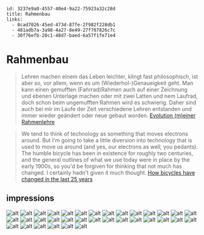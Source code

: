 ```
id: 3237e9a0-4557-40e4-9a22-75923a32c28d
title: Rahmenbau
links:
  - 8cad7026-45ed-473d-87fe-2f982f228db1
  - 481adb7a-3a98-4a27-8e49-27f707826c7c
  - 30f76efb-20c1-48d7-baed-6a57f1fe71e4
```

# Rahmenbau

> Lehren machen einem das Leben leichter, klingt fast philosophisch, ist aber so, vor allem, wenn es um (Wiederhol-)Genaueigkeit geht. Man kann einen gemufften (Fahrrad)Rahmen auch auf einer Zeichnung und ebenen Unterlage machen oder mit zwei Latten und nem Laufrad, doch schon beim ungemufften Rahmen wird es schwierig.
> Daher sind auch bei mir im Laufe der Zeit verschiedene Lehren entstanden und immer wieder geändert oder neue gebaut worden.
> [Evolution (m)einer Rahmenlehre][34]

> We tend to think of technology as something that moves electrons around. But I'm going to take a little diversion into technology that is used to move us around (and yes, our electrons as well, you pedants). The humble bicycle has been in existence for roughly two centuries, and the general outlines of what we use today were in place by the early 1900s, so you'd be forgiven for thinking that not much has changed. I certainly hadn't given it much thought.
> [How bicycles have changed in the last 25 years][35]

## impressions

![alt][1]
![alt][2]
![alt][3]
![alt][4]
![alt][5]
![alt][6]
![alt][7]
![alt][8]
![alt][9]
![alt][10]
![alt][11]
![alt][12]
![alt][13]
![alt][14]
![alt][15]
![alt][16]
![alt][17]
![alt][18]
![alt][19]
![alt][21]
![alt][22]
![alt][23]
![alt][24]
![alt][25]
![alt][26]
![alt][27]
![alt][28]
![alt][29]
![alt][30]
![alt][31]
![alt][32]
![alt][33]
![alt][36]
![alt][37]

[1]: https://i.pinimg.com/564x/1c/0d/eb/1c0debc67e802521c2521c9c3b693ccb.jpg
[2]: https://i.pinimg.com/564x/fb/81/8f/fb818f5aceb0c6b6a2146c8549c0785c.jpg
[3]: https://i.pinimg.com/originals/61/81/ce/6181ce4584a203323761cd97d99ca974.png
[4]: https://i.pinimg.com/564x/5f/5c/22/5f5c2258d063207f4d5ea43c209d476f.jpg
[5]: https://i.pinimg.com/564x/c1/65/c9/c165c97e4adca6896e61f58a023ff732.jpg
[6]: https://i.pinimg.com/564x/04/5f/4f/045f4f5b3ab5930a83768f1bed6f1196.jpg
[7]: https://i.pinimg.com/564x/f5/ce/98/f5ce98598317954341cdd3027e59c726.jpg
[8]: https://i.pinimg.com/originals/55/2b/2c/552b2ca32e0b9e8d65bb0def2918d369.jpg
[9]: https://i.pinimg.com/564x/11/49/fb/1149fb8df5ce24ae01ad1832cd462755.jpg
[10]: https://i.pinimg.com/564x/5f/92/98/5f92981cd710b79572d374ac4f96e7c7.jpg
[11]: https://i.pinimg.com/564x/e2/2f/ec/e22fec43693ae0c90cffee56854fb1a4.jpg
[12]: https://i.pinimg.com/originals/37/09/86/370986fbe8e38d601917b103116c3418.jpg
[13]: https://i.pinimg.com/originals/d0/de/63/d0de63639c77ca42626c22a5a1f31ebf.jpg
[14]: https://i.pinimg.com/originals/f5/0a/ce/f50ace12ca8f6e5cb0741c466bd8328c.jpg
[15]: https://i.pinimg.com/564x/13/d6/13/13d61325fbeee4437f8eacfb38019833.jpg
[16]: https://i.pinimg.com/originals/79/d4/48/79d448d53f47a3b7e1989e22963752f6.jpg
[17]: https://www.pinterest.de/pin/5911043256599965/
[18]: https://i.pinimg.com/564x/e5/6c/9e/e56c9e36591cb15da377d4b2fb6e6321.jpg
[19]: https://i.pinimg.com/564x/f4/e7/1b/f4e71bbeea55778ca359fa3165939551.jpg
[20]: https://i.pinimg.com/564x/15/47/0c/15470ca91cae1b5fe9e4fd0514ae7e12.jpg
[21]: https://i.pinimg.com/564x/57/fd/e2/57fde2688060b113b8616168da7d2c84.jpg
[22]: https://i.pinimg.com/564x/32/ce/39/32ce39bcd793335133a7854d9557a7c2.jpg
[23]: https://i.pinimg.com/564x/99/5e/0b/995e0b2868ce3e908e317a61633b5aed.jpg
[24]: https://i.pinimg.com/564x/97/7a/3f/977a3f72c29a263c2c7109363796e952.jpg
[25]: https://i.pinimg.com/originals/b3/16/ab/b316ab0e7c18971b18478d9b6f5535a2.jpg
[26]: https://i.pinimg.com/564x/63/06/0d/63060df8c360b9f8d045d35e0b35f665.jpg
[27]: https://i.pinimg.com/originals/35/e3/c3/35e3c3c0c60f990f7c7da9d63d5e9821.jpg
[28]: https://i.pinimg.com/originals/36/b4/b4/36b4b4e1fc52e591812b739583cf4660.jpg
[29]: https://i.pinimg.com/564x/64/07/14/64071410ee205497b10ee0605401592b.jpg
[30]: https://i.pinimg.com/564x/a1/fe/53/a1fe534695d3ef7bac2c75b7a9889136.jpg
[31]: https://i.pinimg.com/564x/b2/46/74/b2467441014a7ceeb4547911a09383b1.jpg
[32]: https://i.pinimg.com/564x/9b/d3/8a/9bd38a6e5f00883a5b18aa363085389e.jpg
[33]: https://i.pinimg.com/564x/93/42/b6/9342b609bcb0f14ccf5c9f30fbc20a64.jpg
[34]: http://barn.works/2017/evolution-meiner-rahmenlehre/
[35]: https://arstechnica.com/gadgets/2018/11/25-years-of-two-wheeled-tech/
[36]: https://pbs.twimg.com/media/D8UXElOVUAAeETT?format=jpg&name=4096x4096
[37]: https://pbs.twimg.com/media/D5ayMrtW4AYEsYs?format=jpg&name=large

